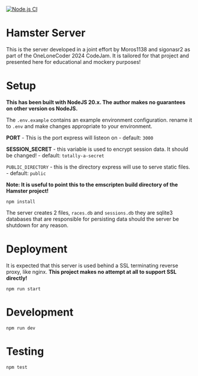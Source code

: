 [![Node.js CI](https://github.com/Moros1138/hamster-server/actions/workflows/node.js.yml/badge.svg?branch=main)](https://github.com/Moros1138/hamster-server/actions/workflows/node.js.yml)

# Hamster Server

This is the server developed in a joint effort by Moros1138 and sigonasr2 as part of the OneLoneCoder 2024 CodeJam. It is tailored for that project and presented here for educational and mockery purposes!

# Setup

**This has been built with NodeJS 20.x. The author makes no guarantees on other version os NodeJS.**

The ``.env.example`` contains an example environment configuration. rename it to ``.env`` and make changes appropriate to your environment.

**PORT** - This is the port express will listeon on - default: ``3000``

**SESSION_SECRET** - this variable is used to encrypt session data. It should be changed! - default: ``totally-a-secret``

``PUBLIC_DIRECTORY`` - this is the directory express will use to serve static files. - default: ``public``

**Note: It is useful to point this to the emscripten build directory of the Hamster project!** 

```
npm install
```

The server creates 2 files, ``races.db`` and ``sessions.db`` they are sqlite3 databases that are responsible for persisting data should the server be shutdown for any reason.

# Deployment

It is expected that this server is used behind a SSL terminating reverse proxy, like nginx. **This project makes no attempt at all to support SSL directly!**

```
npm run start
```

# Development

```
npm run dev
```

# Testing

```
npm test
```
